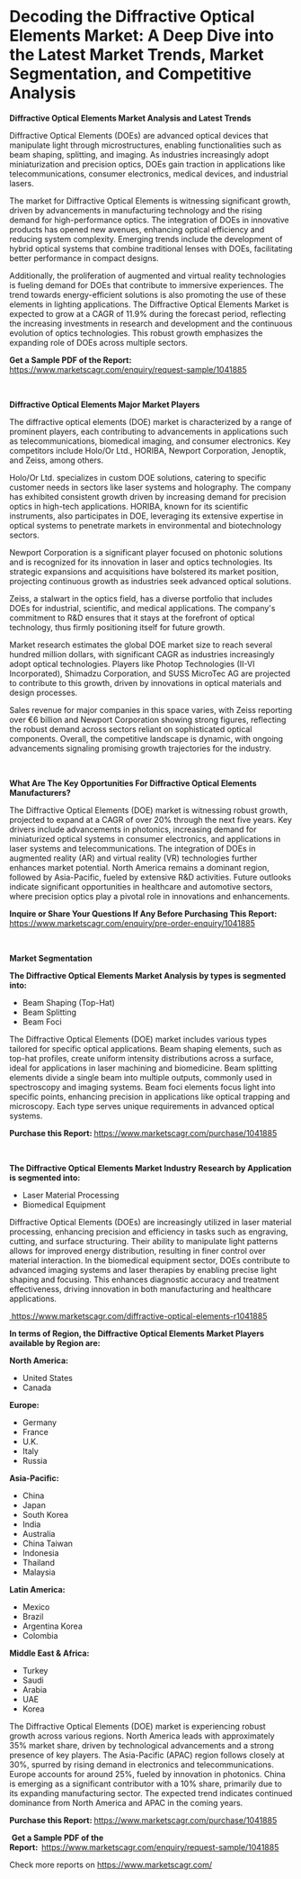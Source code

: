 <p><h1>Decoding the Diffractive Optical Elements Market: A Deep Dive into the Latest Market Trends, Market Segmentation, and Competitive Analysis</h1></p><p><strong>Diffractive Optical Elements Market Analysis and Latest Trends</strong></p>
<p><p>Diffractive Optical Elements (DOEs) are advanced optical devices that manipulate light through microstructures, enabling functionalities such as beam shaping, splitting, and imaging. As industries increasingly adopt miniaturization and precision optics, DOEs gain traction in applications like telecommunications, consumer electronics, medical devices, and industrial lasers.</p><p>The market for Diffractive Optical Elements is witnessing significant growth, driven by advancements in manufacturing technology and the rising demand for high-performance optics. The integration of DOEs in innovative products has opened new avenues, enhancing optical efficiency and reducing system complexity. Emerging trends include the development of hybrid optical systems that combine traditional lenses with DOEs, facilitating better performance in compact designs.</p><p>Additionally, the proliferation of augmented and virtual reality technologies is fueling demand for DOEs that contribute to immersive experiences. The trend towards energy-efficient solutions is also promoting the use of these elements in lighting applications. The Diffractive Optical Elements Market is expected to grow at a CAGR of 11.9% during the forecast period, reflecting the increasing investments in research and development and the continuous evolution of optics technologies. This robust growth emphasizes the expanding role of DOEs across multiple sectors.</p></p>
<p><strong>Get a Sample PDF of the Report:&nbsp;</strong> <a href="https://www.marketscagr.com/enquiry/request-sample/1041885?utm_campaign=1999&utm_medium=2&utm_source=Github&utm_content=ia&utm_term=21022025&utm_id=diffractive-optical-elements">https://www.marketscagr.com/enquiry/request-sample/1041885</a></p>
<p>&nbsp;</p>
<p><strong>Diffractive Optical Elements Major Market Players</strong></p>
<p><p>The diffractive optical elements (DOE) market is characterized by a range of prominent players, each contributing to advancements in applications such as telecommunications, biomedical imaging, and consumer electronics. Key competitors include Holo/Or Ltd., HORIBA, Newport Corporation, Jenoptik, and Zeiss, among others.</p><p>Holo/Or Ltd. specializes in custom DOE solutions, catering to specific customer needs in sectors like laser systems and holography. The company has exhibited consistent growth driven by increasing demand for precision optics in high-tech applications. HORIBA, known for its scientific instruments, also participates in DOE, leveraging its extensive expertise in optical systems to penetrate markets in environmental and biotechnology sectors.</p><p>Newport Corporation is a significant player focused on photonic solutions and is recognized for its innovation in laser and optics technologies. Its strategic expansions and acquisitions have bolstered its market position, projecting continuous growth as industries seek advanced optical solutions.</p><p>Zeiss, a stalwart in the optics field, has a diverse portfolio that includes DOEs for industrial, scientific, and medical applications. The company's commitment to R&D ensures that it stays at the forefront of optical technology, thus firmly positioning itself for future growth.</p><p>Market research estimates the global DOE market size to reach several hundred million dollars, with significant CAGR as industries increasingly adopt optical technologies. Players like Photop Technologies (II-VI Incorporated), Shimadzu Corporation, and SUSS MicroTec AG are projected to contribute to this growth, driven by innovations in optical materials and design processes.</p><p>Sales revenue for major companies in this space varies, with Zeiss reporting over €6 billion and Newport Corporation showing strong figures, reflecting the robust demand across sectors reliant on sophisticated optical components. Overall, the competitive landscape is dynamic, with ongoing advancements signaling promising growth trajectories for the industry.</p></p>
<p>&nbsp;</p>
<p><strong>What Are The Key Opportunities For Diffractive Optical Elements Manufacturers?</strong></p>
<p><p>The Diffractive Optical Elements (DOE) market is witnessing robust growth, projected to expand at a CAGR of over 20% through the next five years. Key drivers include advancements in photonics, increasing demand for miniaturized optical systems in consumer electronics, and applications in laser systems and telecommunications. The integration of DOEs in augmented reality (AR) and virtual reality (VR) technologies further enhances market potential. North America remains a dominant region, followed by Asia-Pacific, fueled by extensive R&D activities. Future outlooks indicate significant opportunities in healthcare and automotive sectors, where precision optics play a pivotal role in innovations and enhancements.</p></p>
<p><strong>Inquire or Share Your Questions If Any Before Purchasing This Report:</strong> <a href="https://www.marketscagr.com/enquiry/pre-order-enquiry/1041885?utm_campaign=1999&utm_medium=2&utm_source=Github&utm_content=ia&utm_term=21022025&utm_id=diffractive-optical-elements">https://www.marketscagr.com/enquiry/pre-order-enquiry/1041885</a></p>
<p>&nbsp;</p>
<p><strong>Market Segmentation</strong></p>
<p><strong>The Diffractive Optical Elements Market Analysis by types is segmented into:</strong></p>
<p><ul><li>Beam Shaping (Top-Hat)</li><li>Beam Splitting</li><li>Beam Foci</li></ul></p>
<p><p>The Diffractive Optical Elements (DOE) market includes various types tailored for specific optical applications. Beam shaping elements, such as top-hat profiles, create uniform intensity distributions across a surface, ideal for applications in laser machining and biomedicine. Beam splitting elements divide a single beam into multiple outputs, commonly used in spectroscopy and imaging systems. Beam foci elements focus light into specific points, enhancing precision in applications like optical trapping and microscopy. Each type serves unique requirements in advanced optical systems.</p></p>
<p><strong>Purchase this Report:&nbsp;</strong><a href="https://www.marketscagr.com/purchase/1041885?utm_campaign=1999&utm_medium=2&utm_source=Github&utm_content=ia&utm_term=21022025&utm_id=diffractive-optical-elements">https://www.marketscagr.com/purchase/1041885</a></p>
<p>&nbsp;</p>
<p><strong>The Diffractive Optical Elements Market Industry Research by Application is segmented into:</strong></p>
<p><ul><li>Laser Material Processing</li><li>Biomedical Equipment</li></ul></p>
<p><p>Diffractive Optical Elements (DOEs) are increasingly utilized in laser material processing, enhancing precision and efficiency in tasks such as engraving, cutting, and surface structuring. Their ability to manipulate light patterns allows for improved energy distribution, resulting in finer control over material interaction. In the biomedical equipment sector, DOEs contribute to advanced imaging systems and laser therapies by enabling precise light shaping and focusing. This enhances diagnostic accuracy and treatment effectiveness, driving innovation in both manufacturing and healthcare applications.</p></p>
<p><a href="https://www.marketscagr.com/diffractive-optical-elements-r1041885?utm_campaign=1999&utm_medium=2&utm_source=Github&utm_content=ia&utm_term=21022025&utm_id=diffractive-optical-elements">&nbsp;https://www.marketscagr.com/diffractive-optical-elements-r1041885</a></p>
<p><strong>In terms of Region, the Diffractive Optical Elements Market Players available by Region are:</strong></p>
<p>
    <p> <strong> North America: </strong>
        <ul>
            <li>United States</li>
            <li>Canada</li>
        </ul>
        </p> 
    <p> <strong> Europe: </strong>
        <ul>
            <li>Germany</li>
            <li>France</li>
            <li>U.K.</li>
            <li>Italy</li>
            <li>Russia</li>
        </ul>
        </p> 
    <p> <strong> Asia-Pacific: </strong>
        <ul>
            <li>China</li>
            <li>Japan</li>
            <li>South Korea</li>
            <li>India</li>
            <li>Australia</li>
            <li>China Taiwan</li>
            <li>Indonesia</li>
            <li>Thailand</li>
            <li>Malaysia</li>
        </ul>
        </p> 
    <p> <strong> Latin America: </strong>
        <ul>
            <li>Mexico</li>
            <li>Brazil</li>
            <li>Argentina Korea</li>
            <li>Colombia</li>
        </ul>
        </p> 
    <p> <strong> Middle East & Africa: </strong>
        <ul>
            <li>Turkey</li>
            <li>Saudi</li>
            <li>Arabia</li>
            <li>UAE</li>
            <li>Korea</li>
        </ul>
    </p>
    </p>
<p><p>The Diffractive Optical Elements (DOE) market is experiencing robust growth across various regions. North America leads with approximately 35% market share, driven by technological advancements and a strong presence of key players. The Asia-Pacific (APAC) region follows closely at 30%, spurred by rising demand in electronics and telecommunications. Europe accounts for around 25%, fueled by innovation in photonics. China is emerging as a significant contributor with a 10% share, primarily due to its expanding manufacturing sector. The expected trend indicates continued dominance from North America and APAC in the coming years.</p></p>
<p><strong>Purchase this Report: </strong><a href="https://www.marketscagr.com/purchase/1041885?utm_campaign=1999&utm_medium=2&utm_source=Github&utm_content=ia&utm_term=21022025&utm_id=diffractive-optical-elements">https://www.marketscagr.com/purchase/1041885</a></p>
<p>&nbsp;<strong>Get a Sample PDF of the Report:&nbsp;&nbsp;</strong><a href="https://www.marketscagr.com/enquiry/request-sample/1041885?utm_campaign=1999&utm_medium=2&utm_source=Github&utm_content=ia&utm_term=21022025&utm_id=diffractive-optical-elements">https://www.marketscagr.com/enquiry/request-sample/1041885</a></p>
<p><strong></strong></p>
<p>Check more reports on <a href="https://www.marketscagr.com/?utm_campaign=1999&utm_medium=2&utm_source=Github&utm_content=ia&utm_term=21022025&utm_id=diffractive-optical-elements">https://www.marketscagr.com/</a></p>